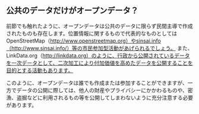 ## 公共のデータだけがオープンデータ？

前節でも触れたように、オープンデータは公共のデータに限らず民間主導で作成されたものも存在します。位置情報に関するもので代表的なものとしてはOpenStreetMap（http://www.openstreetmap.org）やsinsai.info（http://www.sinsai.info/）等の市民参加型活動があげられるでしょう。
また、LinkData.org（http://linkdata.org）のように、行政から公開されているデータを一次データとして、二次加工により付加価値を高めたデータを公開することを目的とする活動もあります。

このように、オープンデータは誰でも作成または参加することができますが、一方でデータの公開に際しては、他人の財産やプライバシーにかかわるものや、密漁、盗掘などに利用されるもの等を公開してしまわないように充分注意する必要があります。